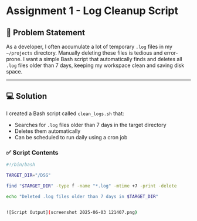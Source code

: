 # Assignment 1 - Log Cleanup Script

## 🧠 Problem Statement
As a developer, I often accumulate a lot of temporary `.log` files in my `~/projects` directory. Manually deleting these files is tedious and error-prone. I want a simple Bash script that automatically finds and deletes all `.log` files older than 7 days, keeping my workspace clean and saving disk space.

---

## 💻 Solution

I created a Bash script called `clean_logs.sh` that:

- Searches for `.log` files older than 7 days in the target directory
- Deletes them automatically
- Can be scheduled to run daily using a cron job

### ✅ Script Contents
```bash
#!/bin/bash

TARGET_DIR="/DSG"

find "$TARGET_DIR" -type f -name "*.log" -mtime +7 -print -delete

echo "Deleted .log files older than 7 days in $TARGET_DIR"


![Script Output](screenshot 2025-06-03 121407.png)

